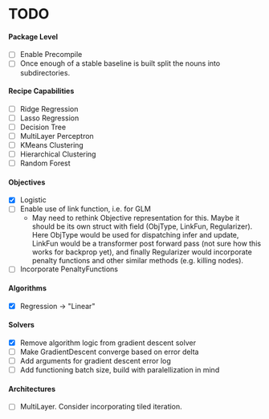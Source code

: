# TODO

#### Package Level
- [ ] Enable Precompile
- [ ] Once enough of a stable baseline is built split the nouns into subdirectories.

#### Recipe Capabilities
- [ ] Ridge Regression
- [ ] Lasso Regression
- [ ] Decision Tree
- [ ] MultiLayer Perceptron
- [ ] KMeans Clustering
- [ ] Hierarchical Clustering
- [ ] Random Forest

#### Objectives
- [x] Logistic
- [ ] Enable use of link function, i.e. for GLM
  - May need to rethink Objective representation for this. Maybe it should be its own struct with field (ObjType, LinkFun, Regularizer). Here ObjType would be used for dispatching infer and update, LinkFun would be a transformer post forward pass (not sure how this works for backprop yet), and finally Regularizer would incorporate penalty functions and other similar methods (e.g. killing nodes).
- [ ] Incorporate PenaltyFunctions

#### Algorithms
- [x] Regression -> "Linear"

#### Solvers
- [x] Remove algorithm logic from gradient descent solver
- [ ] Make GradientDescent converge based on error delta
- [ ] Add arguments for gradient descent error log
- [ ] Add functioning batch size, build with paralellization in mind

#### Architectures
- [ ] MultiLayer. Consider incorporating tiled iteration.

